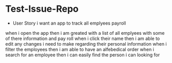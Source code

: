 # Test-Issue-Repo

* User Story i want an app to track all emplyees payroll

when i open the app
then i am greated with a list of all emplyees with some of there information and pay roll
when i  click their name
then i am able to edit any changes i need to make regarding their personal information
when i filter the employees
then i am able to have an alfebedical order
when i search for an employee
then i can easily find the person i can looking for

